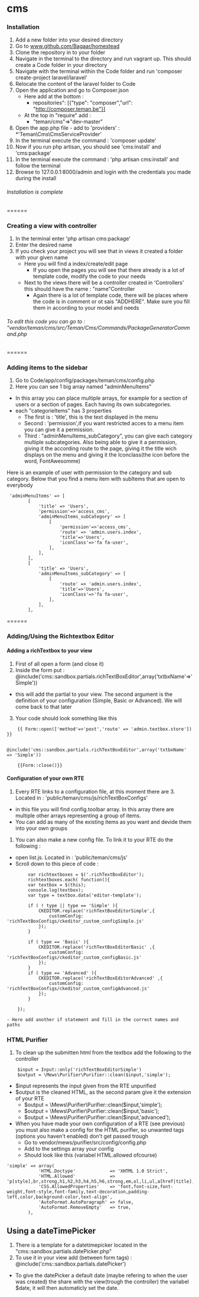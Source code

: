 cms
===

### Installation


  1. Add a new folder into your desired directory
  1. Go to www.github.com/Bagaar/homestead
  1. Clone the repository in to your folder
  1. Navigate in the terminal to the directory and run vagrant up. This should create a Code folder in your directory
  1. Navigate with the terminal within the Code folder and run 'composer create-project laravel/laravel'
  1. Relocate the content of the laravel folder to Code
  1. Open the application and go to Composer.json
     - Here add at the bottom :  
          * repositories": [{"type": "composer","url": "http://composer.teman.be"}]
     - At the top in "require" add : 
          * "teman/cms"=>"dev-master"
  8. Open the app.php file 
    - add to 'providers' : 
     *'Teman\Cms\CmsServiceProvider'
  9. In the terminal execute the command : 'composer update'
  10. Now if you run php artisan, you should see 'cms:install' and 'cms:package'
  11. In the terminal execute the command : 'php artisan cms:install' and follow the terminal 
  12. Browse to 127.0.0.1:8000/admin and login with the credentials you made during the install


###### Installation is complete
======

### Creating a view with controller

  1. In the terminal enter 'php artisan cms:package'
  1. Enter the desired name
  1. If you check your project you will see that in views it created a folder with your given name
      - Here you will find a index/create/edit page
         * If you open the pages you will see that there already is a lot of template code, modify the code to your needs
      - Next to the views there will be a controller created in 'Controllers' this should have the name : "name"Controller
         * Again there is a lot of template code, there will be places where the code is in comment or ot sais "ADDHERE". Make sure you fill them in according to your model and needs

###### To edit this code you can go to : "vendor/teman/cms/src/Teman/Cms/Commands/PackageGeneratorCommand.php
======


### Adding items to the sidebar
1. Go to Code/app/config/packages/teman/cms/config.php
2. Here you can see 1 big array named "adminMenuItems"
 - In this array you can place multiple arrays, for example for a section of users or a section of pages. Each having its own subcategories.
 - each "categorieItems" has 3 properties 
    * The first is : 'title', this is the text displayed in the menu
    * Second : 'permission',if you want restricted acces to a menu item you can give it a permission. 
    * Third : "adminMenuItems_subCategory", you can give each category multiple subcategories. Also being able to give it a permission, giving it the according route to the page, giving it the title wich displays on the menu and giving it the Iconclass(the icon before the word, FontAwesomme)
  
Here is an example of user with permission to the category and sub category. Below that you find a menu item with subItems that are open to everybody
````
 'adminMenuItems' => [
        [
            'title' => 'Users',
            'permission'=>'access_cms',
            'adminMenuItems_subCategory' => [
                [
                    'permission'=>'access_cms',
                    'route' => 'admin.users.index',
                    'title'=>'Users',
                    'iconClass'=>'fa fa-user',
                ],
            ],
        ],
        [
            'title' => 'Users',
            'adminMenuItems_subCategory' => [
                [
                    'route' => 'admin.users.index',
                    'title'=>'Users',
                    'iconClass'=>'fa fa-user',
                ],
            ],
        ],
````
    

====== 


### Adding/Using the Richtextbox Editor
#### Adding a richTextbox to your view 
1. First of all open a form (and close it)
2. Inside the form put : @include('cms::sandbox.partials.richTextBoxEditor',array('txtbxName'=>'Simple'))
  - this will add the partial to your view. The second argument is the definition of your configuration (Simple,        Basic or Advanced). We will come back to that later
3. Your code should look something like this
````
    {{ Form::open(['method'=>'post','route' => 'admin.textbox.store']) }}

        @include('cms::sandbox.partials.richTextBoxEditor',array('txtbxName' => 'Simple'))

    {{Form::close()}}

````
#### Configuration of your own RTE
1. Every RTE links to a configuration file, at this moment there are 3. Located in : 'public/teman/cms/js/richTextBoxConfigs'
  - in this file you will find config.toolbar array. In this array there are multiple other arrays representing a   group of items.
  - You can add as many of the existing items as you want and devide them into your own groups
1. You can also make a new config file. To link it to your RTE do the following :
  - open list.js. Located in : 'public/teman/cms/js'
  - Scroll down to this piece of code :
````
        var richtextboxes = $('.richTextBoxEditor');
        richtextboxes.each( function(){
        var textbox = $(this);
        console.log(textbox);
        var type = textbox.data('editor-template');

        if ( ! type || type == 'Simple' ){
            CKEDITOR.replace('richTextBoxEditorSimple',{
                customConfig: 'richTextBoxConfigs/ckeditor_custom_configSimple.js'
            });
        }

        if ( type == 'Basic' ){
            CKEDITOR.replace('richTextBoxEditorBasic' ,{
                customConfig: 'richTextBoxConfigs/ckeditor_custom_configBasic.js'
            });
        }
        if ( type == 'Advanced' ){
            CKEDITOR.replace('richTextBoxEditorAdvanced' ,{
                customConfig: 'richTextBoxConfigs/ckeditor_custom_configAdvanced.js'
            });
        }

    });
````
   
   
    - Here add another if statement and fill in the correct names and paths       

### HTML Purifier
1. To clean up the submitten html from the textbox add the following to the controller
````
    $input = Input::only('richTextBoxEditorSimple')
    $output = \Mews\Purifier\Purifier::clean($input,'simple');

````
  - $input represents the input given from the RTE unpurified
  - $output is the cleaned HTML, as the second param give it the extension of your RTE
       * $output = \Mews\Purifier\Purifier::clean($input,'simple');
       * $output = \Mews\Purifier\Purifier::clean($input,'basic');
       * $output = \Mews\Purifier\Purifier::clean($input,'advanced');
  - When you have made your own configuration of a RTE (see previous) you must also make a config for the HTML purifier, so unwanted tags (options you haven't enabled) don't get passed trough
       * Go to vendor/mews/purifier/src/config/config.php
       * Add to the settings array your config
       * Should look like this (variabel HTML.allowed ofcourse)
````
'simple' => array(
            'HTML.Doctype'             => 'XHTML 1.0 Strict',
            'HTML.Allowed'             => 'p[style],br,strong,h1,h2,h3,h4,h5,h6,strong,em,ol,li,ul,a[href|title],span[style]',
            'CSS.AllowedProperties'    => 'font,font-size,font-weight,font-style,font-family,text-decoration,padding-left,color,background-color,text-align',
            'AutoFormat.AutoParagraph' => false,
            'AutoFormat.RemoveEmpty'   => true,
        ),
````
    
## Using a dateTimePicker
1. There is a template for a datetimepicker located in the "cms::sandbox.partials.datePicker.php"
2. To use it in your view add (between form tags) : @include('cms::sandbox.partials.datePicker')
  - To give the datePicker a default date (maybe refering to when the user was created) the share with the view(trough the controller) the variabel $date, it will then automaticly set the date.

       

    








